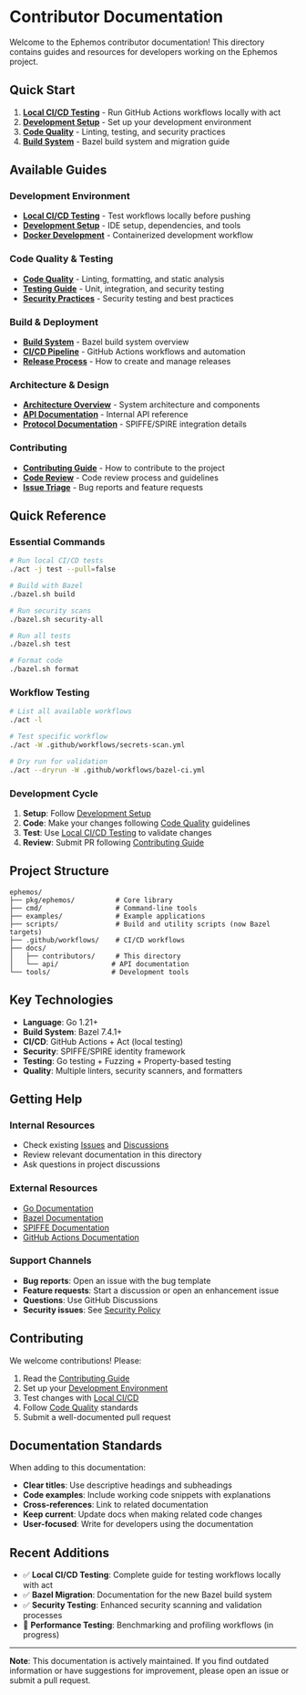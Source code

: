 # Contributor Documentation

Welcome to the Ephemos contributor documentation! This directory contains guides and resources for developers working on the Ephemos project.

## Quick Start

1. **[Local CI/CD Testing](./local-ci-testing.md)** - Run GitHub Actions workflows locally with act
2. **[Development Setup](./development-setup.md)** - Set up your development environment
3. **[Code Quality](./code-quality.md)** - Linting, testing, and security practices
4. **[Build System](./build-system.md)** - Bazel build system and migration guide

## Available Guides

### Development Environment
- **[Local CI/CD Testing](./local-ci-testing.md)** - Test workflows locally before pushing
- **[Development Setup](./development-setup.md)** - IDE setup, dependencies, and tools
- **[Docker Development](./docker-development.md)** - Containerized development workflow

### Code Quality & Testing
- **[Code Quality](./code-quality.md)** - Linting, formatting, and static analysis
- **[Testing Guide](./testing-guide.md)** - Unit, integration, and security testing
- **[Security Practices](./security-practices.md)** - Security testing and best practices

### Build & Deployment
- **[Build System](./build-system.md)** - Bazel build system overview
- **[CI/CD Pipeline](./ci-cd-pipeline.md)** - GitHub Actions workflows and automation
- **[Release Process](./release-process.md)** - How to create and manage releases

### Architecture & Design
- **[Architecture Overview](./architecture.md)** - System architecture and components
- **[API Documentation](./api-docs.md)** - Internal API reference
- **[Protocol Documentation](./protocols.md)** - SPIFFE/SPIRE integration details

### Contributing
- **[Contributing Guide](./contributing.md)** - How to contribute to the project
- **[Code Review](./code-review.md)** - Code review process and guidelines
- **[Issue Triage](./issue-triage.md)** - Bug reports and feature requests

## Quick Reference

### Essential Commands

```bash
# Run local CI/CD tests
./act -j test --pull=false

# Build with Bazel
./bazel.sh build

# Run security scans
./bazel.sh security-all

# Run all tests
./bazel.sh test

# Format code
./bazel.sh format
```

### Workflow Testing

```bash
# List all available workflows
./act -l

# Test specific workflow
./act -W .github/workflows/secrets-scan.yml

# Dry run for validation
./act --dryrun -W .github/workflows/bazel-ci.yml
```

### Development Cycle

1. **Setup**: Follow [Development Setup](./development-setup.md)
2. **Code**: Make your changes following [Code Quality](./code-quality.md) guidelines
3. **Test**: Use [Local CI/CD Testing](./local-ci-testing.md) to validate changes
4. **Review**: Submit PR following [Contributing Guide](./contributing.md)

## Project Structure

```
ephemos/
├── pkg/ephemos/          # Core library
├── cmd/                  # Command-line tools
├── examples/             # Example applications
├── scripts/              # Build and utility scripts (now Bazel targets)
├── .github/workflows/    # CI/CD workflows
├── docs/
│   ├── contributors/     # This directory
│   └── api/             # API documentation
└── tools/               # Development tools
```

## Key Technologies

- **Language**: Go 1.21+
- **Build System**: Bazel 7.4.1+
- **CI/CD**: GitHub Actions + Act (local testing)
- **Security**: SPIFFE/SPIRE identity framework
- **Testing**: Go testing + Fuzzing + Property-based testing
- **Quality**: Multiple linters, security scanners, and formatters

## Getting Help

### Internal Resources
- Check existing [Issues](../../issues) and [Discussions](../../discussions)
- Review relevant documentation in this directory
- Ask questions in project discussions

### External Resources
- [Go Documentation](https://golang.org/doc/)
- [Bazel Documentation](https://bazel.build/docs)
- [SPIFFE Documentation](https://spiffe.io/docs/)
- [GitHub Actions Documentation](https://docs.github.com/en/actions)

### Support Channels
- **Bug reports**: Open an issue with the bug template
- **Feature requests**: Start a discussion or open an enhancement issue
- **Questions**: Use GitHub Discussions
- **Security issues**: See [Security Policy](../../security/policy)

## Contributing

We welcome contributions! Please:

1. Read the [Contributing Guide](./contributing.md)
2. Set up your [Development Environment](./development-setup.md)
3. Test changes with [Local CI/CD](./local-ci-testing.md)
4. Follow [Code Quality](./code-quality.md) standards
5. Submit a well-documented pull request

## Documentation Standards

When adding to this documentation:

- **Clear titles**: Use descriptive headings and subheadings
- **Code examples**: Include working code snippets with explanations
- **Cross-references**: Link to related documentation
- **Keep current**: Update docs when making related code changes
- **User-focused**: Write for developers using the documentation

## Recent Additions

- ✅ **Local CI/CD Testing**: Complete guide for testing workflows locally with act
- ✅ **Bazel Migration**: Documentation for the new Bazel build system
- ✅ **Security Testing**: Enhanced security scanning and validation processes
- 🔄 **Performance Testing**: Benchmarking and profiling workflows (in progress)

---

**Note**: This documentation is actively maintained. If you find outdated information or have suggestions for improvement, please open an issue or submit a pull request.